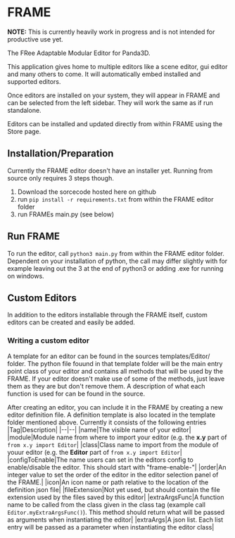 # FRAME

**NOTE:** This is currently heavily work in progress and is not intended for productive use yet.

The FRee Adaptable Modular Editor for Panda3D.

This application gives home to multiple editors like a scene editor, gui editor and many others to come. It will automatically embed installed and supported editors.

Once editors are installed on your system, they will appear in FRAME and can be selected from the left sidebar. They will work the same as if run standalone.

Editors can be installed and updated directly from within FRAME using the Store page.

## Installation/Preparation
Currently the FRAME editor doesn't have an installer yet. Running from source only requires 3 steps though.

1. Download the sorcecode hosted here on github
2. run `pip install -r requirements.txt` from within the FRAME editor folder
3. run FRAMEs main.py (see below)

## Run FRAME
To run the editor, call `python3 main.py` from within the FRAME editor folder. Dependent on your installation of python, the call may differ slightly with for example leaving out the 3 at the end of python3 or adding .exe for running on windows.

## Custom Editors
In addition to the editors installable through the FRAME itself, custom editors can be created and easily be added.

### Writing a custom editor
A template for an editor can be found in the sources templates/Editor/ folder.
The python file fouund in that template folder will be the main entry point class of your editor and contains all methods that will be used by the FRAME. If your editor doesn't make use of some of the methods, just leave them as they are but don't remove them. A description of what each function is used for can be found in the source.

After creating an editor, you can include it in the FRAME by creating a new editor definition file. A definition template is also located in the template folder mentioned above. Currently it consists of the following entries
|Tag|Description|
|--|--|
|name|The visible name of your editor|
|module|Module name from where to import your editor (e.g. the **x.y** part of `from x.y import Editor`|
|class|Class name to import from the module of youur editor (e.g. the **Editor** part of `from x.y import Editor`|
|configToEnable|The name users can set in the editors config to enable/disable the editor. This should start with "frame-enable-"|
|order|An integer value to set the order of the editor in the editor selection panel of the FRAME.|
|icon|An icon name or path relative to the location of the definition json file|
|fileExtension|Not yet used, but should contain the file extension used by the files saved by this editor|
|extraArgsFunc|A function name to be called from the class given in the class tag (example call `Editor.myExtraArgsFunc()`). This method should return what will be passed as arguments when instantiating the editor|
|extraArgs|A json list. Each list entry will be passed as a parameter when instantiating the editor class|

